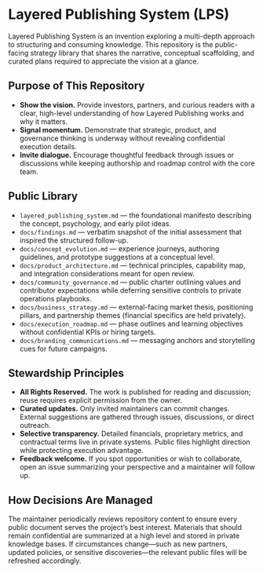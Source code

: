 # Layered Publishing System (LPS)

Layered Publishing System is an invention exploring a multi-depth approach to structuring and consuming knowledge. This repository is the public-facing strategy library that shares the narrative, conceptual scaffolding, and curated plans required to appreciate the vision at a glance.

## Purpose of This Repository
- **Show the vision.** Provide investors, partners, and curious readers with a clear, high-level understanding of how Layered Publishing works and why it matters.
- **Signal momentum.** Demonstrate that strategic, product, and governance thinking is underway without revealing confidential execution details.
- **Invite dialogue.** Encourage thoughtful feedback through issues or discussions while keeping authorship and roadmap control with the core team.

## Public Library
- `layered_publishing_system.md` — the foundational manifesto describing the concept, psychology, and early pilot ideas.
- `docs/findings.md` — verbatim snapshot of the initial assessment that inspired the structured follow-up.
- `docs/concept_evolution.md` — experience journeys, authoring guidelines, and prototype suggestions at a conceptual level.
- `docs/product_architecture.md` — technical principles, capability map, and integration considerations meant for open review.
- `docs/community_governance.md` — public charter outlining values and contributor expectations while deferring sensitive controls to private operations playbooks.
- `docs/business_strategy.md` — external-facing market thesis, positioning pillars, and partnership themes (financial specifics are held privately).
- `docs/execution_roadmap.md` — phase outlines and learning objectives without confidential KPIs or hiring targets.
- `docs/branding_communications.md` — messaging anchors and storytelling cues for future campaigns.

## Stewardship Principles
- **All Rights Reserved.** The work is published for reading and discussion; reuse requires explicit permission from the owner.
- **Curated updates.** Only invited maintainers can commit changes. External suggestions are gathered through issues, discussions, or direct outreach.
- **Selective transparency.** Detailed financials, proprietary metrics, and contractual terms live in private systems. Public files highlight direction while protecting execution advantage.
- **Feedback welcome.** If you spot opportunities or wish to collaborate, open an issue summarizing your perspective and a maintainer will follow up.

## How Decisions Are Managed
The maintainer periodically reviews repository content to ensure every public document serves the project’s best interest. Materials that should remain confidential are summarized at a high level and stored in private knowledge bases. If circumstances change—such as new partners, updated policies, or sensitive discoveries—the relevant public files will be refreshed accordingly.
